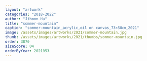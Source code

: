 ```yaml
---
layout: "artwork"
categories: "2018-2022"
author: "Jihoon Ha"
title: "sommer-mountain"
caption: "sommer-mountain_acrylic,oil on canvas_73×50㎝_2021"
image: /assets/images/artworks/2021/sommer-mountain.jpg
thumb: /assets/images/artworks/2021/thumbs/sommer-mountain.jpg
order: 3870
sizeScore: 04
orderByYear: 2021053
---
```

